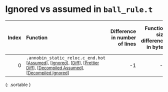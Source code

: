 # Ignored vs assumed in `ball_rule.t`

<script src="../sorttable.js"></script>

|   Index | Function                                                                                                                                                                                                                                                   |   Difference in number of lines |   Function size difference in bytes |   Number of lines in assumed build |   Number of bytes in assumed build |   Number of lines in ignored build |   Number of bytes in ignored build |
|--------:|:-----------------------------------------------------------------------------------------------------------------------------------------------------------------------------------------------------------------------------------------------------------|--------------------------------:|------------------------------------:|-----------------------------------:|-----------------------------------:|-----------------------------------:|-----------------------------------:|
|       0 | `.annobin_static_reloc.c_end.hot` <sup>\[[Assumed](0-assume)\], \[[Ignored](0-none)\], \[[Diff](0.diff.html)\], \[[Prettier Diff](0-diff.html)\], \[[Decompiled Assumed](0-assume-decompiled.txt)\], \[[Decompiled Ignored](0-none-decompiled.txt)\]</sup> |                              -1 |                                  -7 |                                  1 |                                  8 |                                  2 |                                 15 |
{: .sortable }
